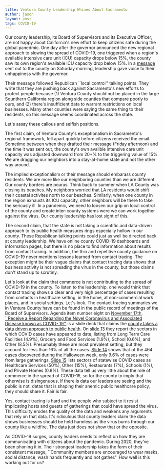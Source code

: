 ```yaml
---
title: Ventura County Leadership Whines About Sacramento
author: jason
layout: post
tags: COVID-19
---
```


Our county leadership, its Board of Supervisors and its Executive Officer, are not happy about California's new effort to keep citizens safe during the global panedmic.  One day after the governor announced the new regional approach to slowing the spread of COVID-19, one triggered when a region's available intensive care unit (ICU) capacity drops below 15%, the county saw its own region's available ICU capacity drop below 15%.  In a [message](https://vcportal.ventura.org/covid19/docs/2020-12-05_Stay_Home_Order_Triggered_in_Ventura_County_and_So_Cal_Region.pdf) sent out to the county on Saturday morning, leadership gave voice to their unhappiness with the governor.

Their message followed Republican ``local control'' talking points.  They write that they are pushing back against Sacramento's new efforts to protect people because (1) Ventura County should not be placed in the large Sounthern California region along side counties that compare poorly to ours, and (2) there's insufficient data to warrant restrictions on local businesses.  Many other counties were saying the same thing to their residents, so this message seems coordinated across the state.

Let's assay these callous and selfish positions.

The first claim, of Ventura County's exceptionalism in Sacramento's regional framework, fell apart quickly before citizens received the email.  Sometime between when they drafted their message (Friday afternoon) and the time it was sent out, the county's own availble intensive care unit capacity was adjusted downward from 20+% to the triggering value of 15%.  We are dragging our neighbors into a stay-at-home state and not the other way around.  

The implied exceptionalism or their message should embarass county residents.  We are more like our neighboring counties than we are different.  Our county borders are pourus.  Think back to summer when LA County was closing its beaches.  My neighbors worried that LA residents would shift their coastal activites north to our beaches.  Similarly, when one county in the region exhausts its ICU capacity, other neighbors will be there to take the seriously ill.  In a pandemic, we need to loosen our grip on local control of the county and create inter-county systems were we can work together against the virus.  Our county leadership has lost sight of this.

The second claim, that the state is not taking a scientific and data-driven approach to its public health measures rings especially hollow in our county.  These Republican talking points could just as well be directed back at county leadership.  We have online county COVID-19 dashboards and information pages, but there is no place to find information about results from contact tracing.  In addition, the thin and repetitive county guidance on COVID-19 never mentions lessons learned from contact tracing.  The exception might be their vague claims that contact tracing data shows that business activity is not spreading the virus in the county, but those claims don't stand up to scrutiny.

Let's look at the claim that commerce is not contributing to the spread of COVID-19 in the county.  To listen to the leadership, one would think that contact tracing shows a clear and very high percentage of cases resulting from contacts in healthcare setting, in the home, at non-commercial work places, and in social settings.  Let's look.  The contact tracing summaries we in Ventura County have can be found in the public record of meetings of the Board of Supervisors.  Agenda item number eight on [November 17th](https://ventura.granicus.com/DocumentViewer.php?file=ventura_58a3c87e35233d17ed380f3ab3956c34.pdf&view=1), [``Receive a Report Regarding the Novel Coronavirus and Associated Disease known as COVID- 19''](http://bosagenda.countyofventura.org/sirepub/cache/2/nrt2vftlf1kkruemtjj4jhv1/161598712052020082726157.PDF) is a slide deck that claims the [county takes a data driven approach to public health](/assets/images/2020-12-05-slide01.png).  On [slide 13](/assets/images/2020-12-05-slide02.png) they report the sectors in which COVID cases have appeared to date, listing from Long Term Care Facilities (4.9%), Grocery and Food Services (1.9%), School (0.6%), and Other (8.5%).  Presumably these are most prevalent setting, but they account for less than 16% of all the cases.  [Slide 14](/assets/images/2020-12-05-slide03.png) shows that of the 464 cases discovered during the Halloween week, only 9.6% of cases were from large gatherings.  [Slide 15](/assets/images/2020-12-05-slide04.png) lists sectors of statewise COVID cases as Healthcare Services (50%), Other (15%), Restaurants (7%), Schools (1%), and Private Homes (0.8%).  These data tell us very little about the role of commerce in the spread of COVID-19, so for the county to imply that otherwise is disingenuous.  If there is data our leaders  are seeing and the public is not, datas that is shaping their anemic public healthcare policy, they should share it.  Fair is fair.

Yes, contact tracing is hard and the people who subject to it resist implicating hosts and guests of gatherings that could have spread the virus.  This difficulty erodes the quality of the data and weakens any arguments that rely on that data.  It's ridiculous that county leaders claim the data shows businesses should be held harmless as the virus burns through our county like a wildfire.  The data just does not show that or the opposite.

As COVID-19 surges, county leaders needs to reflect on how they are communicating with citizens about the pandemic.  During 2020, they've been phoning it in.  Their strongest leadership takes the form of their consistent message, ``Community members are encouraged to wear masks, social distance, wash hands frequently and not gather.''  How well is this working out for us?